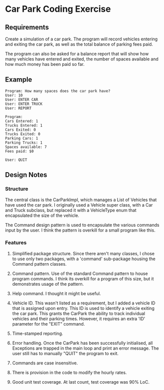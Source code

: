 # Car Park Coding Exercise
## Requirements
Create a simulation of a car park. The program will record vehicles entering and exiting the car park, 
as well as the total balance of parking fees paid. 

The program can also be asked for a balance report 
that will show how many vehicles have entered and exited, the number of spaces available and how much 
money has been paid so far.

## Example
```
Program: How many spaces does the car park have? 
User: 10 
User: ENTER CAR 
User: ENTER TRUCK 
User: REPORT 

Program: 
Cars Entered: 1 
Trucks Entered: 1 
Cars Exited: 0 
Trucks Exited: 0 
Parking Cars: 1 
Parking Trucks: 1 
Spaces available: 7 
Fees paid: $0 

User: QUIT
```

## Design Notes

### Structure
The central class is the CarParkImpl, which manages a List of Vehicles that have used the car park.
I originally used a Vehicle super class, with a Car and Truck subclass, but replaced it with a VehicleType
enum that encapsulated the size of the vehicle.

The Command design pattern is used to encapsulate the various commands input by the user. 
I think the pattern is overkill for a small program like this. 

### Features 
1. Simplified package structure. Since there aren't many classes, I chose to use only two packages, with a 
'command' sub-package housing the Command pattern classes.

2. Command pattern. Use of the standard Command pattern to house program commands. 
I think its overkill for a program of this size, but it demonstrates usage of the pattern.

3. Help command. I thought it might be useful.

4. Vehicle ID. This wasn't listed as a requirement, but I added a vehicle ID that is assigned upon entry. 
This ID is used to identify a vehicle exiting the car park. 
This grants the CarPark the ability to track individual vehicles and their parking times.
However, it requires an extra 'ID' parameter for the "EXIT" command.

5. Time-stamped reporting.

6. Error handling. Once the CarPark has been successfully initialised, all Exceptions are trapped in the 
main loop and print an error message. The user still has to manually "QUIT" the program to exit.

7. Commands are case insensitive.

8. There is provision in the code to modify the hourly rates.

9. Good unit test coverage. At last count, test coverage was 90% LoC.